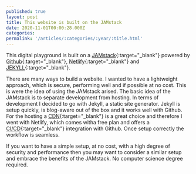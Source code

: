 ```yaml
---
published: true
layout: post
title: This website is built on the JAMstack
date: 2020-11-01T00:00:28.000Z
categories: 
permalink: '/articles/:categories/:year/:title.html'
---
```

This digital playground is built on a [JAMstack](https://jamstack.org){:target="_blank"} powered by [Github](https://github.com/){:target="_blank"}, [Netlify](https://netlify.com/){:target="_blank"} and [JEKYLL](https://jekyllrb.com){:target="_blank"}. 

There are many ways to build a website. I wanted to have a lightweight approach, which is secure, performing well and if possible at no cost. This is were the idea of using the JAMstack arised. The basic idea of the JAMstack is to separate development from hosting. In terms of development I decided to go with Jekyll, a static site generator. Jekyll is setup quickly, is blog-aware out of the box and it works well with Github. For the hosting a [CDN](https://en.wikipedia.org/wiki/Content_delivery_network){:target="_blank"} is a great choice and therefore I went with Netlify, which comes witha free plan and offers a [CI/CD](https://en.wikipedia.org/wiki/CI/CD){:target="_blank"} integration with Github. Once setup correctly the workflow is seamless. 

If you want to have a simple setup, at no cost, with a high degree of security and performance then you may want to consider a similar setup and embrace the benefits of the JAMstack. No computer science degree required. 




